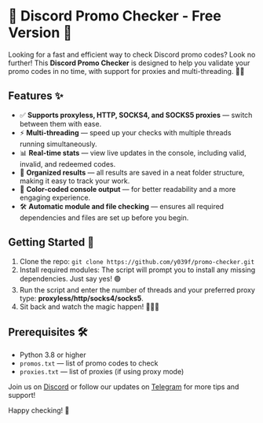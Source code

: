 # 🎉 Discord Promo Checker - Free Version 🚀

Looking for a fast and efficient way to check Discord promo codes? Look no further! This **Discord Promo Checker** is designed to help you validate your promo codes in no time, with support for proxies and multi-threading. 🧑‍💻

## Features ✨
- ✅ **Supports proxyless, HTTP, SOCKS4, and SOCKS5 proxies** — switch between them with ease.
- ⚡ **Multi-threading** — speed up your checks with multiple threads running simultaneously.
- 📊 **Real-time stats** — view live updates in the console, including valid, invalid, and redeemed codes.
- 💾 **Organized results** — all results are saved in a neat folder structure, making it easy to track your work.
- 🎨 **Color-coded console output** — for better readability and a more engaging experience.
- 🛠️ **Automatic module and file checking** — ensures all required dependencies and files are set up before you begin.

## Getting Started 🚀
1. Clone the repo: `git clone https://github.com/y039f/promo-checker.git`
2. Install required modules: The script will prompt you to install any missing dependencies. Just say yes! 🟢
3. Run the script and enter the number of threads and your preferred proxy type: **proxyless/http/socks4/socks5**.
4. Sit back and watch the magic happen! 🧙‍♂️✨

## Prerequisites 🛠️
- Python 3.8 or higher
- `promos.txt` — list of promo codes to check
- `proxies.txt` — list of proxies (if using proxy mode)

Join us on [Discord](https://discord.gg/sDBr6fa3Rb) or follow our updates on [Telegram](https://t.me/pasjonatyk) for more tips and support!

Happy checking! 🎁
